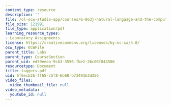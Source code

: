 ```yaml
---
content_type: resource
description: ''
file: /ol-ocw-studio-app/courses/6-863j-natural-language-and-the-computer-representation-of-knowledge-spring-2003/5f6ecb2bff65c5f86b60b73493b2d356_taggers.pdf
file_size: 121991
file_type: application/pdf
learning_resource_types:
- Laboratory Assignments
license: https://creativecommons.org/licenses/by-nc-sa/4.0/
ocw_type: OCWFile
parent_title: Labs
parent_type: CourseSection
parent_uid: ed59eeea-9cb3-3556-fbe2-26c06f844506
resourcetype: Document
title: taggers.pdf
uid: 5f6ecb2b-ff65-c5f8-6b60-b73493b2d356
video_files:
  video_thumbnail_file: null
video_metadata:
  youtube_id: null
---
```

